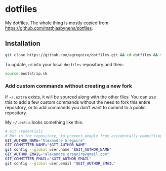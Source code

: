 # dotfiles

My dotfiles. The whole thing is mostly copied from https://github.com/mathiasbynens/dotfiles.

## Installation

```bash
git clone https://github.com/agregoire/dotfiles.git && cd dotfiles && source bootstrap.sh
```

To update, `cd` into your local `dotfiles` repository and then:

```bash
source bootstrap.sh
```

### Add custom commands without creating a new fork

If `~/.extra` exists, it will be sourced along with the other files. You can use this to add a few custom commands without the need to fork this entire repository, or to add commands you don’t want to commit to a public repository.

My `~/.extra` looks something like this:

```bash
# Git credentials
# Not in the repository, to prevent people from accidentally committing under my name
GIT_AUTHOR_NAME="Alexandre Grégoire"
GIT_COMMITTER_NAME="$GIT_AUTHOR_NAME"
git config --global user.name "$GIT_AUTHOR_NAME"
GIT_AUTHOR_EMAIL="alexandre.gregoire@gmail.com"
GIT_COMMITTER_EMAIL="$GIT_AUTHOR_EMAIL"
git config --global user.email "$GIT_AUTHOR_EMAIL"
```
